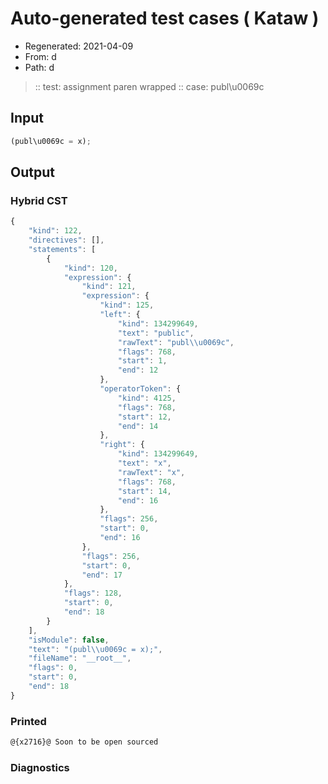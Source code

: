 # Auto-generated test cases ( Kataw )
- Regenerated: 2021-04-09
- From: d
- Path: d
> :: test: assignment paren wrapped
> :: case: publ\u0069c
## Input

`````js
(publ\u0069c = x);
`````

## Output

### Hybrid CST

```javascript
{
    "kind": 122,
    "directives": [],
    "statements": [
        {
            "kind": 120,
            "expression": {
                "kind": 121,
                "expression": {
                    "kind": 125,
                    "left": {
                        "kind": 134299649,
                        "text": "public",
                        "rawText": "publ\\u0069c",
                        "flags": 768,
                        "start": 1,
                        "end": 12
                    },
                    "operatorToken": {
                        "kind": 4125,
                        "flags": 768,
                        "start": 12,
                        "end": 14
                    },
                    "right": {
                        "kind": 134299649,
                        "text": "x",
                        "rawText": "x",
                        "flags": 768,
                        "start": 14,
                        "end": 16
                    },
                    "flags": 256,
                    "start": 0,
                    "end": 16
                },
                "flags": 256,
                "start": 0,
                "end": 17
            },
            "flags": 128,
            "start": 0,
            "end": 18
        }
    ],
    "isModule": false,
    "text": "(publ\\u0069c = x);",
    "fileName": "__root__",
    "flags": 0,
    "start": 0,
    "end": 18
}
```

### Printed

```javascript
@{x2716}@ Soon to be open sourced
```

### Diagnostics

```javascript

```

